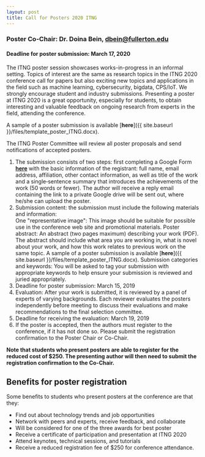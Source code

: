 ```yaml
---
layout: post
title: Call for Posters 2020 ITNG
---
```


### Poster Co-Chair: Dr. Doina Bein, dbein@fullerton.edu
#### Deadline for poster submission: March 17, 2020

The ITNG poster session showcases works-in-progress in an informal setting. Topics of interest are the same as research topics in the ITNG 2020 conference call for papers but also exciting new topics and applications in the field such as machine learning, cybersecurity, bigdata, CPS/IoT. We strongly encourage student and industry submissions. Presenting a poster at ITNG 2020 is a great opportunity, especially for students, to obtain interesting and valuable feedback on ongoing research from experts in the field, attending the conference.

A sample of a poster submission is available [__here__]({{ site.baseurl }}/files/template_poster_ITNG.docx).

The ITNG Poster Committee will review all poster proposals and send notifications of accepted posters. 

1. The submission consists of two steps: first completing a Google Form 
[__here__](http://bit.ly/2hpr3aj)
with the basic information of the registrant: full name, email address, affiliation, other contact information, as well as title of the work and a single‐sentence summary that introduces the achievements of the work (50 words or fewer). The author will receive a reply email containing the link to a private Google drive will be sent out, where he/she can upload the poster. 
2. Submission content: the submission must include the following materials and information:  
One "representative image": This image should be suitable for possible use in the conference web site and promotional materials. 
Poster abstract: An abstract (two pages maximum) describing your work (PDF). The abstract should include what area you are working in, what is novel about your work, and how this work relates to previous work on the same topic. A sample of a poster submission is available [__here__]({{ site.baseurl }}/files/template_poster_ITNG.docx).
Submission categories and keywords: You will be asked to tag your submission with appropriate keywords to help ensure your submission is reviewed and juried appropriately. 
3. Deadline for poster submission: March 15, 2019 
4. Evaluation: After your work is submitted, it is reviewed by a panel of experts of varying backgrounds. Each reviewer evaluates the posters independently before meeting to discuss their evaluations and make recommendations to the final selection committee. 
5. Deadline for receiving the evaluation: March 19, 2019 
6. If the poster is accepted, then the authors must register to the conference, if it has not done so. Please submit the registration confirmation to the Poster Chair or Co-Chair.


**Note that students who present posters are able to register for the reduced cost of $250. The presenting author will then need to submit the registration confirmation to the Co-Chair.**

## Benefits for poster registration

Some benefits to students who present posters at the conference are that they:
* Find out about technology trends and job opportunities
* Network with peers and experts, receive feedback, and collaborate
* Will be considered for one of the three awards for best poster
* Receive a certificate of participation and presentation at ITNG 2020
* Attend keynotes, technical sessions, and tutorials
* Receive a reduced registration fee of $250 for conference attendance.
